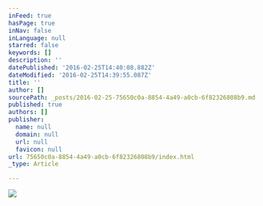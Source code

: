 ```yaml
---
inFeed: true
hasPage: true
inNav: false
inLanguage: null
starred: false
keywords: []
description: ''
datePublished: '2016-02-25T14:40:08.882Z'
dateModified: '2016-02-25T14:39:55.087Z'
title: ''
author: []
sourcePath: _posts/2016-02-25-75650c0a-8854-4a49-a0cb-6f82326808b9.md
published: true
authors: []
publisher:
  name: null
  domain: null
  url: null
  favicon: null
url: 75650c0a-8854-4a49-a0cb-6f82326808b9/index.html
_type: Article

---
```

![](https://the-grid-user-content.s3-us-west-2.amazonaws.com/62dafe5d-abbc-4ee9-8d9d-8dd959e8ef7c.jpg)